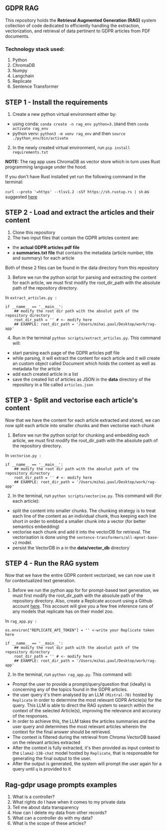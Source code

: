 ## GDPR RAG 

This repository holds the **Retrieval Augmented Generation (RAG)** system collection of code dedicated to efficiently handling the extraction, vectorization, and retrieval of data pertinent to GDPR articles from PDF documents. 

### Technology stack used:
1. Python
2. ChromaDB
3. Numpy
4. Langchain
5. Replicate
6. Sentence Transformer

## STEP 1 - Install the requirements

1. Create a new python virtual environment either by:
- using conda: `conda create -n rag_env python=3.10`and then `conda activate rag_env` 
- python venv: `python3 -m venv rag_env` and then `source ./python_env/bin/activate`

2. In the newly created virtual environment, run `pip install requirements.txt`

**NOTE:** The rag app uses ChromaDB as vector store which in turn uses Rust programming language under the hood.

If you don't have Rust installed yet run the following command in the terminal:

`curl --proto '=https' --tlsv1.2 -sSf https://sh.rustup.rs | sh` as suggested [here](https://rustup.rs/)


## STEP 2 - Load and extract the articles and their content

1. Clone this repository
2. The two input files that contain the GDPR articles content are:
- the **actual GDPR articles pdf file**
- a **summaries.txt file** that contains the metadata (article number, title and summary) for each article 

Both of these 2 files can be found in the data directory from this repository
 
3. Before we run the python script for parsing and extracting the content for each article, we must first modify the root_dir_path with the absolute path of the repository directory.

In `extract_articles.py :`

```
if __name__ == '__main__':
    ## modify the root dir path with the absolut path of the repository directory
    root_dir_path = '' # <- modify here
    ## EXAMPLE: root_dir_path = '/Users/mihai.paul/Desktop/work/rag-app' 
```

4. Run in the terminal `python scripts/extract_articles.py`. This command will:
- start parsing each page of the GDPR articles pdf file
- while parsing, it will extract the content for each article and it will create an custom object called Document which holds the content as well as metadata for the article
- add each created article in a list 
- save the created list of articles as JSON in the **data** directory of the repository in a file called `articles.json`

## STEP 3 - Split and vectorise each article's content

Now that we have the content for each article extracted and stored, we can now split each article into smaller chunks and then vectorise each chunk

1. Before we run the python script for chunking and embedding each article, we must first modify the root_dir_path with the absolute path of the repository directory.


In `vectorise.py :`

```
if __name__ == '__main__':
    ## modify the root dir path with the absolut path of the repository directory
    root_dir_path = '' # <- modify here
    ## EXAMPLE: root_dir_path = '/Users/mihai.paul/Desktop/work/rag-app' 
```

2. In the terminal, run `python scripts/vectorise.py`. This command will (for each article):
- split the content into smaller chunks. The chunking strategy is to treat each line of the content as an individual chunk, thus keeping each line short in order to embbed a smaller chunk into a vector (for better semantics embedding) 
- vectorise each chunk and add it into the vectorDB for retrieval. The vectorisation is done using the `sentence-transformers/all-mpnet-base-v2` model.
- persist the VectorDB in a in the **data/vector_db** directory`

## STEP 4 - Run the RAG system

Now that we have the entire GDPR content vectorized, we can now use it for contextualized text generation.

1. Before we run the python app for for prompt-based text generation, we must first modify the root_dir_path with the absolute path of the repository directory. Also, create a Replicate account using a Github account [here](https://replicate.com/signin?next=/). This account will give you a few free inference runs of any models that replicate has on their model zoo.

In `rag_app.py :`

```
os.environ["REPLICATE_API_TOKEN"] = '' <-write your Replicate token here

```


```
if __name__ == '__main__':
    ## modify the root dir path with the absolut path of the repository directory
    root_dir_path = '' # <- modify here
    ## EXAMPLE: root_dir_path = '/Users/mihai.paul/Desktop/work/rag-app' 
```

2. In the terminal, run `python rag_app.py`. This command will:
- Prompt the user to provide a prompt/query/question that (ideally) is concerning any of the topics found in the GDPR articles.
- the user query it's them analysed by an LLM `(Mistral-7B)` hosted by `Replicate` in order to determine the most relevant GDPR Article(s) for the query. This LLM is  able to direct the RAG system to search within the context of the selected Article(s), improving the relevance and accuracy of the responses. 
- In order to achieve this, the LLM takes the articles summaries and the user query and determines the most relevant articles wherein the context for the final answer should be retrieved.
- The context is filtered during the retrieval from Chroma VectorDB based on the relevant articles extracted
- After the context is fully extracted, it's then provided as input context to the `Llama2-13B-chat` model hosted by `Replicate`, that is responsable for generating the final output to the user.
- After the output is generated, the system will prompt the user again for a query until `q` is provided to it

## Rag-gdpr usage prompts examples

1. What is a controller?
2. What rights do I have when it comes to my private data
3. Tell me about data transparency
4. How can I delete my data from other records?
5. What can a controller do with my data?
6. What is the scope of these articles?